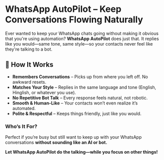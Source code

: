 # WhatsApp AutoPilot – Keep Conversations Flowing Naturally  

Ever wanted to keep your WhatsApp chats going without making it obvious that you're using automation? **WhatsApp AutoPilot** does just that. It replies like you would—same tone, same style—so your contacts never feel like they're talking to a bot.  

## 🔹 How It Works  

- **Remembers Conversations** – Picks up from where you left off. No awkward resets.  
- **Matches Your Style** – Replies in the same language and tone (English, Hinglish, or whatever you use).  
- **No Repetitive Bot Talk** – Every response feels natural, not robotic.  
- **Smooth & Human-Like** – Your contacts won’t even realize it’s automated.  
- **Polite & Respectful** – Keeps things friendly, just like you would.  

###  Who’s It For?  

Perfect if you’re busy but still want to keep up with your WhatsApp conversations **without sounding like an AI or bot.**  

 **Let WhatsApp AutoPilot do the talking—while you focus on other things!**  
